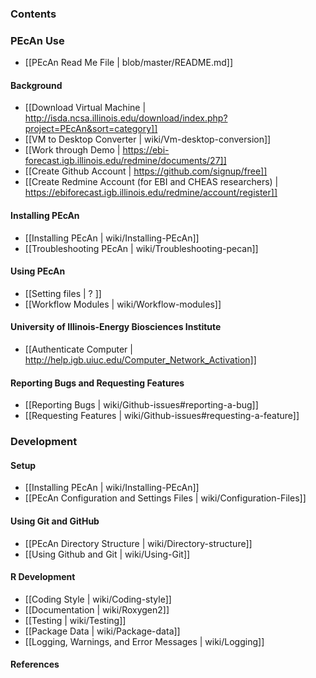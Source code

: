 ### Contents

### PEcAn Use
* [[PEcAn Read Me File | blob/master/README.md]]

#### Background
* [[Download Virtual Machine | http://isda.ncsa.illinois.edu/download/index.php?project=PEcAn&sort=category]]
* [[VM to Desktop Converter | wiki/Vm-desktop-conversion]]
* [[Work through Demo | https://ebi-forecast.igb.illinois.edu/redmine/documents/27]]
* [[Create Github Account | https://github.com/signup/free]]
* [[Create Redmine Account (for EBI and CHEAS researchers) | https://ebiforecast.igb.illinois.edu/redmine/account/register]]

#### Installing PEcAn
* [[Installing PEcAn | wiki/Installing-PEcAn]]
* [[Troubleshooting PEcAn | wiki/Troubleshooting-pecan]]

#### Using PEcAn 
* [[Setting files | ? ]]
* [[Workflow Modules | wiki/Workflow-modules]]

#### University of Illinois-Energy Biosciences Institute 
* [[Authenticate Computer | http://help.igb.uiuc.edu/Computer_Network_Activation]]

#### Reporting Bugs and Requesting Features
* [[Reporting Bugs | wiki/Github-issues#reporting-a-bug]]
* [[Requesting Features | wiki/Github-issues#requesting-a-feature]]

### Development

#### Setup
* [[Installing PEcAn | wiki/Installing-PEcAn]]
* [[PEcAn Configuration and Settings Files | wiki/Configuration-Files]]

#### Using Git and GitHub
* [[PEcAn Directory Structure | wiki/Directory-structure]]
* [[Using Github and Git | wiki/Using-Git]]

#### R Development
* [[Coding Style | wiki/Coding-style]]
* [[Documentation | wiki/Roxygen2]]
* [[Testing | wiki/Testing]]
* [[Package Data | wiki/Package-data]]
* [[Logging, Warnings, and Error Messages | wiki/Logging]]

#### References
